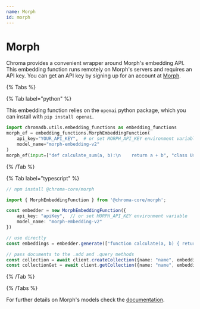 ```yaml
---
name: Morph
id: morph
---
```


# Morph

Chroma provides a convenient wrapper around Morph's embedding API. This embedding function runs remotely on Morph's servers and requires an API key. You can get an API key by signing up for an account at [Morph](https://morphllm.com/?utm_source=docs.trychroma.com).

{% Tabs %}

{% Tab label="python" %}

This embedding function relies on the `openai` python package, which you can install with `pip install openai`.

```python
import chromadb.utils.embedding_functions as embedding_functions
morph_ef = embedding_functions.MorphEmbeddingFunction(
    api_key="YOUR_API_KEY",  # or set MORPH_API_KEY environment variable
    model_name="morph-embedding-v2"
)
morph_ef(input=["def calculate_sum(a, b):\n    return a + b", "class User:\n    def __init__(self, name):\n        self.name = name"])
```

{% /Tab %}

{% Tab label="typescript" %}

```typescript
// npm install @chroma-core/morph

import { MorphEmbeddingFunction } from '@chroma-core/morph';

const embedder = new MorphEmbeddingFunction({
    api_key: "apiKey",  // or set MORPH_API_KEY environment variable
    model_name: "morph-embedding-v2"
})

// use directly
const embeddings = embedder.generate(["function calculate(a, b) { return a + b; }", "class User { constructor(name) { this.name = name; } }"])

// pass documents to the .add and .query methods
const collection = await client.createCollection({name: "name", embeddingFunction: embedder})
const collectionGet = await client.getCollection({name: "name", embeddingFunction: embedder})
```

{% /Tab %}

{% /Tabs %}

For further details on Morph's models check the [documentation](https://docs.morphllm.com/api-reference/endpoint/embedding?utm_source=docs.trychroma.com).